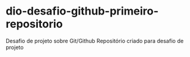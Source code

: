 # dio-desafio-github-primeiro-repositorio
Desafio de projeto sobre Git/Github
Repositório criado para desafio de projeto
